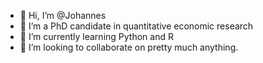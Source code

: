 - 👋 Hi, I’m @Johannes
- 👀 I’m a PhD candidate in quantitative economic research  
- 🌱 I’m currently learning Python and R
- 💞️ I’m looking to collaborate on pretty much anything.


<!---
Johannes1996/Johannes1996 is a ✨ special ✨ repository because its `README.md` (this file) appears on your GitHub profile.
You can click the Preview link to take a look at your changes.
--->
